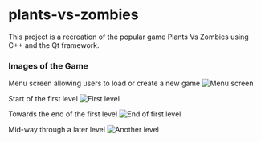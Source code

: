 # plants-vs-zombies
This project is a recreation of the popular game Plants Vs Zombies using C++ and the Qt framework. 

### Images of the Game
Menu screen allowing users to load or create a new game
![Menu screen](https://raw.githubusercontent.com/stefankram/plants-vs-zombies/master/images/img1.png "Menu screen")

Start of the first level
![First level](https://raw.githubusercontent.com/stefankram/plants-vs-zombies/master/images/img2.png "First level")

Towards the end of the first level
![End of first level](https://raw.githubusercontent.com/stefankram/plants-vs-zombies/master/images/img3.png "End of first level")

Mid-way through a later level
![Another level](https://raw.githubusercontent.com/stefankram/plants-vs-zombies/master/images/img4.png "Another level")